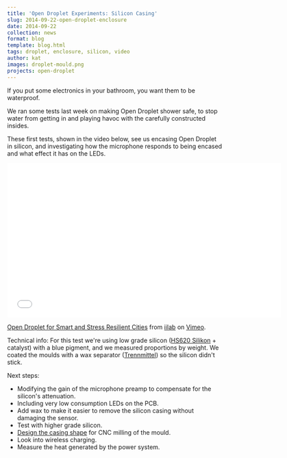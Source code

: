 ```yaml
---
title: 'Open Droplet Experiments: Silicon Casing'
slug: 2014-09-22-open-droplet-enclosure
date: 2014-09-22
collection: news
format: blog
template: blog.html
tags: droplet, enclosure, silicon, video
author: kat
images: droplet-mould.png
projects: open-droplet
---
```


If you put some electronics in your bathroom, you want them to be waterproof. 

We ran some tests last week on making Open Droplet shower safe, to stop water from getting in and playing havoc with the carefully constructed insides.

<!--more-->

These first tests, shown in the video below, see us encasing Open Droplet in silicon, and investigating how the microphone responds to being encased and what effect it has on the LEDs. 

<div class="video-container post-media">
<iframe src="//player.vimeo.com/video/106799877?color=506a85" width="640" height="360" frameborder="0" webkitallowfullscreen mozallowfullscreen allowfullscreen></iframe> <p><a href="http://vimeo.com/106799877">Open Droplet for Smart and Stress Resilient Cities</a> from <a href="http://vimeo.com/iilab">iilab</a> on <a href="https://vimeo.com">Vimeo</a>.</p>
</div>

Technical info: 
    For this test we're using low grade silicon ([HS620 Silikon](http://www.silikonfabrik.de/product_info.php?info=p134_HANSA-Silikon-HS620---0-9-kg.html) + catalyst) with a blue pigment, and we measured proportions by weight. We coated the moulds with a wax separator ([Trennmittel](http://www.silikonfabrik.de/product_info.php?info=p14_Trennspray--500ml.html)) so the silicon didn't stick.

Next steps:
  *  Modifying the gain of the microphone preamp to compensate for the silicon's attenuation.
  *  Including very low consumption LEDs on the PCB.
  *  Add wax to make it easier to remove the silicon casing without damaging the sensor.
  *  Test with higher grade silicon.
  *  [Design the casing shape](https://droplet.hackpad.com/Open-Droplet-Form-Design-km42HJk4XU1) for CNC milling of the mould.
  *  Look into wireless charging.
  *  Measure the heat generated by the power system. 

